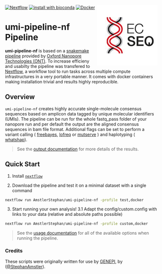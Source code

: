 [<img width="200" align="right" src="docs/images/ecseq.jpg">](https://www.ecseq.com)
[![Nextflow](https://img.shields.io/badge/nextflow-20.07.1-brightgreen.svg)](https://www.nextflow.io/)
[![install with bioconda](https://img.shields.io/badge/install%20with-bioconda-brightgreen.svg)](http://bioconda.github.io/)
[![Docker](https://img.shields.io/docker/automated/ecseq/dnaseq.svg)](https://hub.docker.com/r/ecseq/dnaseq)

umi-pipeline-nf Pipeline
======================

**umi-pipeline-nf** is based on a [snakemake pipeline](https://github.com/nanoporetech/pipeline-umi-amplicon) provided by [Oxford Nanopore Technologies (ONT)](https://nanoporetech.com/). To increase efficieny and usabilty the pipeline was transfered to [Nextflow](https://www.nextflow.io), a workflow tool to run tasks across multiple compute infrastructures in a very portable manner. It comes with docker containers making installation trivial and results highly reproducible.

## Overview
`umi-pipeline-nf` creates highly accurate single-molecule consensus sequences based on amplicon data tagged by unique molecular identifiers (UMIs). The pipeline can be run for the whole fastq_pass folder of your nanopore run and per default the output are the aligned consensus sequences in bam file format. 
Additional flags can be set to perform a variant calling ( [freebayes](https://github.com/freebayes/freebayes), [lofreq](http://csb5.github.io/lofreq/) or [mutserve](https://mitoverse.readthedocs.io/mutserve/mutserve/) ) and haplotyping ( [whatshap](https://whatshap.readthedocs.io/en/latest/index.html)).

> See the [output documentation](docs/output.md) for more details of the results.

## Quick Start

1. Install [`nextflow`](https://www.nextflow.io/)

2. Download the pipeline and test it on a minimal dataset with a single command

```bash
nextflow run AmstlerStephan/umi-pipeline-nf -profile test,docker
```

3. Start running your own analysis!
3.1 Adapt the config/custom.config with links to your data (relative and absolute paths possible)

```bash
nextflow run AmstlerStephan/umi-pipeline-nf -profile custom,docker 
```

> See the [usage documentation](docs/usage.md) for all of the available options when running the pipeline.


### Credits

These scripts were originally written for use by [GENEPI](https://genepi.i-med.ac.at/), by ([@StephanAmstler](https://github.com/AmstlerStephan)).

